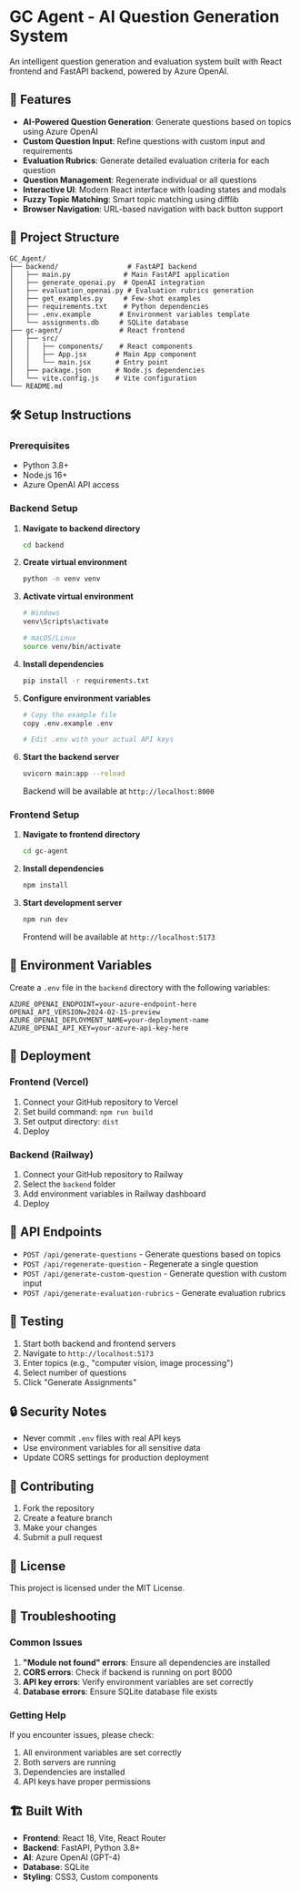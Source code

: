 # GC Agent - AI Question Generation System

An intelligent question generation and evaluation system built with React frontend and FastAPI backend, powered by Azure OpenAI.

## 🚀 Features

- **AI-Powered Question Generation**: Generate questions based on topics using Azure OpenAI
- **Custom Question Input**: Refine questions with custom input and requirements
- **Evaluation Rubrics**: Generate detailed evaluation criteria for each question
- **Question Management**: Regenerate individual or all questions
- **Interactive UI**: Modern React interface with loading states and modals
- **Fuzzy Topic Matching**: Smart topic matching using difflib
- **Browser Navigation**: URL-based navigation with back button support

## 📁 Project Structure

```
GC_Agent/
├── backend/                 # FastAPI backend
│   ├── main.py             # Main FastAPI application
│   ├── generate_openai.py  # OpenAI integration
│   ├── evaluation_openai.py # Evaluation rubrics generation
│   ├── get_examples.py     # Few-shot examples
│   ├── requirements.txt    # Python dependencies
│   ├── .env.example       # Environment variables template
│   └── assignments.db     # SQLite database
├── gc-agent/              # React frontend
│   ├── src/
│   │   ├── components/    # React components
│   │   ├── App.jsx       # Main App component
│   │   └── main.jsx      # Entry point
│   ├── package.json      # Node.js dependencies
│   └── vite.config.js    # Vite configuration
└── README.md
```

## 🛠️ Setup Instructions

### Prerequisites
- Python 3.8+
- Node.js 16+
- Azure OpenAI API access

### Backend Setup

1. **Navigate to backend directory**
   ```bash
   cd backend
   ```

2. **Create virtual environment**
   ```bash
   python -m venv venv
   ```

3. **Activate virtual environment**
   ```bash
   # Windows
   venv\Scripts\activate
   
   # macOS/Linux
   source venv/bin/activate
   ```

4. **Install dependencies**
   ```bash
   pip install -r requirements.txt
   ```

5. **Configure environment variables**
   ```bash
   # Copy the example file
   copy .env.example .env
   
   # Edit .env with your actual API keys
   ```

6. **Start the backend server**
   ```bash
   uvicorn main:app --reload
   ```

   Backend will be available at `http://localhost:8000`

### Frontend Setup

1. **Navigate to frontend directory**
   ```bash
   cd gc-agent
   ```

2. **Install dependencies**
   ```bash
   npm install
   ```

3. **Start development server**
   ```bash
   npm run dev
   ```

   Frontend will be available at `http://localhost:5173`

## 🔧 Environment Variables

Create a `.env` file in the `backend` directory with the following variables:

```env
AZURE_OPENAI_ENDPOINT=your-azure-endpoint-here
OPENAI_API_VERSION=2024-02-15-preview
AZURE_OPENAI_DEPLOYMENT_NAME=your-deployment-name
AZURE_OPENAI_API_KEY=your-azure-api-key-here
```

## 🚀 Deployment

### Frontend (Vercel)
1. Connect your GitHub repository to Vercel
2. Set build command: `npm run build`
3. Set output directory: `dist`
4. Deploy

### Backend (Railway)
1. Connect your GitHub repository to Railway
2. Select the `backend` folder
3. Add environment variables in Railway dashboard
4. Deploy

## 📡 API Endpoints

- `POST /api/generate-questions` - Generate questions based on topics
- `POST /api/regenerate-question` - Regenerate a single question
- `POST /api/generate-custom-question` - Generate question with custom input
- `POST /api/generate-evaluation-rubrics` - Generate evaluation rubrics

## 🧪 Testing

1. Start both backend and frontend servers
2. Navigate to `http://localhost:5173`
3. Enter topics (e.g., "computer vision, image processing")
4. Select number of questions
5. Click "Generate Assignments"

## 🔒 Security Notes

- Never commit `.env` files with real API keys
- Use environment variables for all sensitive data
- Update CORS settings for production deployment

## 🤝 Contributing

1. Fork the repository
2. Create a feature branch
3. Make your changes
4. Submit a pull request

## 📄 License

This project is licensed under the MIT License.

## 🐛 Troubleshooting

### Common Issues

1. **"Module not found" errors**: Ensure all dependencies are installed
2. **CORS errors**: Check if backend is running on port 8000
3. **API key errors**: Verify environment variables are set correctly
4. **Database errors**: Ensure SQLite database file exists

### Getting Help

If you encounter issues, please check:
1. All environment variables are set correctly
2. Both servers are running
3. Dependencies are installed
4. API keys have proper permissions

## 🏗️ Built With

- **Frontend**: React 18, Vite, React Router
- **Backend**: FastAPI, Python 3.8+
- **AI**: Azure OpenAI (GPT-4)
- **Database**: SQLite
- **Styling**: CSS3, Custom components
